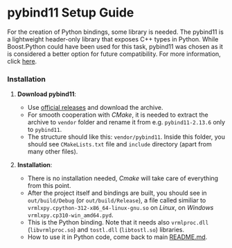 # pybind11 Setup Guide

For the creation of Python bindings, some library is needed. The pybind11 is a lightweight header-only library that exposes C++ types in Python.
While Boost.Python could have been used for this task, pybind11 was chosen as it is considered a better option for future compatibility. For more information, click [here](https://pybind11.readthedocs.io/en/stable/).

### Installation

1. **Download pybind11**:
   - Use [official releases](https://github.com/pybind/pybind11/releases/tag/v2.13.6) and download the archive.
   - For smooth cooperation with *CMake*, it is needed to extract the archive to ```vendor``` folder and rename it from e.g. ```pybind11-2.13.6``` only to ```pybind11```.
   - The structure should like this: ```vendor/pybind11```. Inside this folder, you should see ```CMakeLists.txt```  file and ```include``` directory (apart from many other files).

2. **Installation**:
   - There is no installation needed, *Cmake* will take care of everything from this point.
   - After the project itself and bindings are built, you should see in ```out/build/Debug``` (or ```out/build/Release```),
   a file called similiar to ```vrmlxpy.cpython-312-x86_64-linux-gnu.so``` on *Linux*, on *Windows* ```vrmlxpy.cp310-win_amd64.pyd```.
   - This is the Python binding. Note that it needs also ```vrmlproc.dll``` (```libvrmlproc.so```) and ```tostl.dll``` (```libtostl.so```) libraries.
   - How to use it in Python code, come back to main [README.md](../README.md).
